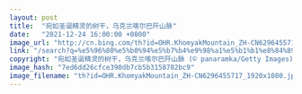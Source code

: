```yaml
---
layout: post
title:  "宛如圣诞精灵的树干，乌克兰喀尔巴阡山脉"
date:   "2021-12-24 16:00:00 +0800"
image_url: "http://cn.bing.com/th?id=OHR.KhomyakMountain_ZH-CN6296455717_1920x1080.jpg&rf=LaDigue_1920x1080.jpg&pid=hp"
link: "/search?q=%e5%96%80%e5%b0%94%e5%b7%b4%e9%98%a1%e5%b1%b1%e8%84%89&form=hpcapt&mkt=zh-cn"
copyright: "宛如圣诞精灵的树干，乌克兰喀尔巴阡山脉 (© panaramka/Getty Images)"
image_hash: "7ed6dd26cfce390db7cb5b3158782bc9"
image_filename: "th?id=OHR.KhomyakMountain_ZH-CN6296455717_1920x1080.jpg&rf=LaDigue_1920x1080.jpg&pid=hp"
---
```

